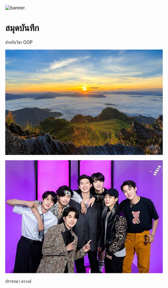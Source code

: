![banner](https://picsum.photos/800/250).
# สมุดบันทึก

สำหรับวิชา OOP

![Bbanner](./banner.jpg)

![Babanner](./BTSbanner.jpg)

ปรารถนา ดาวงศ์
